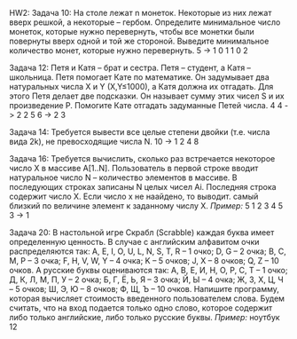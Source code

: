 
HW2:
Задача 10: На столе лежат n монеток. Некоторые из них лежат вверх
решкой, а некоторые – гербом. Определите минимальное число
монеток, которые нужно перевернуть, чтобы все монетки были
повернуты вверх одной и той же стороной. Выведите минимальное
количество монет, которые нужно перевернуть.
5 -> 1 0 1 1 0
2

Задача 12: Петя и Катя – брат и сестра. Петя – студент, а Катя –
школьница. Петя помогает Кате по математике. Он задумывает два
натуральных числа X и Y (X,Y≤1000), а Катя должна их отгадать. Для
этого Петя делает две подсказки. Он называет сумму этих чисел S и их
произведение P. Помогите Кате отгадать задуманные Петей числа.
4 4 -> 2 2
5 6 -> 2 3


Задача 14: Требуется вывести все целые степени двойки (т.е. числа
вида 2k), не превосходящие числа N.
10 -> 1 2 4 8

Задача 16: Требуется вычислить, сколько раз встречается некоторое число X в массиве A[1..N].
Пользователь в первой строке вводит натуральное число N – количество элементов в массиве.
В последующих  строках записаны N целых чисел Ai. Последняя строка содержит число X.
Если число x не наайдено, то выводит. самый близкий по величине элемент к заданному числу X.
*Пример:*
5
1 2 3 4 5
3
-> 1

Задача 20: В настольной игре Скрабл (Scrabble) каждая буква имеет определенную ценность. 
 В случае с английским алфавитом очки распределяются так:
 A, E, I, O, U, L, N, S, T, R – 1 очко; D, G – 2 очка; B, C, M, P – 3 очка; F, H, V, W, Y – 4 очка; 
 K – 5 очков; J, X – 8 очков; Q, Z – 10 очков. 
 А русские буквы оцениваются так: А, В, Е, И, Н, О, Р, С, Т – 1 очко; Д, К, Л, М, П, У – 2 очка; 
 Б, Г, Ё, Ь, Я – 3 очка; Й, Ы – 4 очка; Ж, З, Х, Ц, Ч – 5 очков; Ш, Э, Ю – 8 очков; Ф, Щ, Ъ – 10 очков. 
 Напишите программу, которая вычисляет стоимость введенного пользователем слова. 
 Будем считать, что на вход подается только одно слово, которое содержит либо только английские, 
 либо только русские буквы.
 *Пример:*
 ноутбук
     12

